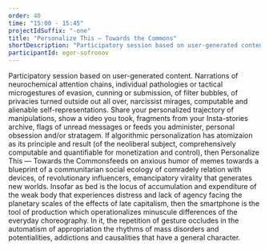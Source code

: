 ```yaml
---
order: 40
time: "15:00 - 15:45"
projectIdSuffix: "-one"
title: "Personalize This — Towards the Commons"
shortDescription: "Participatory session based on user-generated content."
participantId: egor-sofronov
---
```


Participatory session based on user-generated content. Narrations of neurochemical attention chains, individual pathologies or tactical microgestures of evasion, cunning or submission, of filter bubbles, of privacies turned outside out all over, narcissist mirages, computable and alienable self-representations.
Share your personalized trajectory of manipulations, show a video you took, fragments from your Insta-stories archive, flags of unread messages or feeds you administer, personal obsession and/or stratagem.
If algorithmic personalization has atomizaion as its principle and result (of the neoliberal subject, comprehensively computable and quantifiable for monetization and control), then Personalize This — Towards the Commonsfeeds on anxious humor of memes towards a blueprint of a communitarian social ecology of comradely relation with devices, of revolutionary influencers, emancipatory virality that generates new worlds.
Insofar as bed is the locus of accumulation and expenditure of the weak body that experiences distress and lack of agency facing the planetary scales of the effects of late capitalism, then the smartphone is the tool of production which operationalizes minuscule differences of the everyday choreography. In it, the repetition of gesture occludes in the automatism of appropriation the rhythms of mass disorders and potentialities, addictions and causalities that have a general character.
